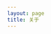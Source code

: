 ```yaml
---
layout: page
title: 关于
---
```

<script setup>
import {
  VPTeamPage,
  VPTeamPageTitle,
  VPTeamMembers
} from 'vitepress/theme'

const members = [
  {
    avatar: 'https://avatars.githubusercontent.com/u/40380551?v=4',
    name: 'JCAlways',
    title: '创造者',
    links: [
      { icon: 'github', link: 'https://github.com/JCAlways' },
      { icon: 'gitlab',link: 'https://gitlab.com/JCAlways' },
      { icon: 'gitee', link: 'https://gitee.com/JCAlways' },
    ]
  },
]
</script>

<VPTeamPage>
  <VPTeamPageTitle>
    <template #title>
      我们的团队
    </template>
    <template #lead>
      AlwaysTeam的开发由一个中国团队指导，其中一些人选择成为下面展示的团队。
    </template>
  </VPTeamPageTitle>
  <VPTeamMembers
    :members="members"
  />
</VPTeamPage>
